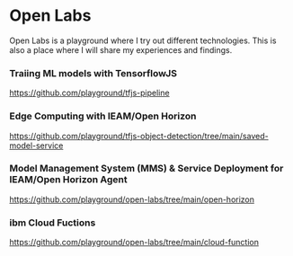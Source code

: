 # Open Labs 
Open Labs is a playground where I try out different technologies.  This is also a place where I will share my experiences and findings.  

### Traiing ML models with TensorflowJS
https://github.com/playground/tfjs-pipeline

### Edge Computing with IEAM/Open Horizon
https://github.com/playground/tfjs-object-detection/tree/main/saved-model-service

### Model Management System (MMS) & Service Deployment for IEAM/Open Horizon Agent
https://github.com/playground/open-labs/tree/main/open-horizon

### ibm Cloud Fuctions
https://github.com/playground/open-labs/tree/main/cloud-function
